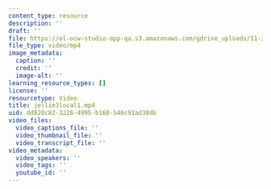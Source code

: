 ```yaml
---
content_type: resource
description: ''
draft: ''
file: https://ol-ocw-studio-app-qa.s3.amazonaws.com/gdrive_uploads/11-382-water-diplomacy-spring-2021/1RxRDvHiKFR-QZ99GgZam2PiXRFCLJTLM/jellie3local1.mp4
file_type: video/mp4
image_metadata:
  caption: ''
  credit: ''
  image-alt: ''
learning_resource_types: []
license: ''
resourcetype: Video
title: jellie3local1.mp4
uid: dd828c82-3226-4995-b160-546c91ad38db
video_files:
  video_captions_file: ''
  video_thumbnail_file: ''
  video_transcript_file: ''
video_metadata:
  video_speakers: ''
  video_tags: ''
  youtube_id: ''
---
```

